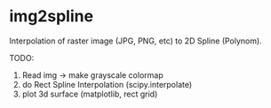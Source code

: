 # img2spline
Interpolation of raster image (JPG, PNG, etc) to 2D Spline (Polynom).

TODO:
1) Read img -> make grayscale colormap
2) do Rect Spline Interpolation (scipy.interpolate)
3) plot 3d surface (matplotlib, rect grid)
